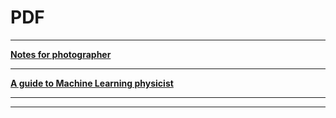 # PDF 



------

[**Notes for photographer**](files/Notes_for_photographer.pdf)

------

[**A guide to Machine Learning physicist**](files/a_guide_to_ml_physicist.pdf)

------

[]()

------

